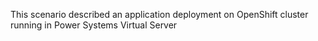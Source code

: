 This scenario described an application deployment on OpenShift cluster running in Power Systems Virtual Server
